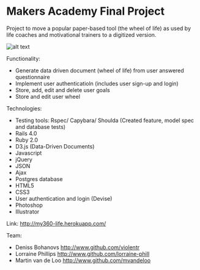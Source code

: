 Makers Academy Final Project
============================

Project to move a popular paper-based tool (the wheel of life) as used by life coaches and motivational trainers to a digitized version.

![alt text](https://s3.amazonaws.com/Github-14/360Life.png)

Functionality:
- Generate data driven document (wheel of life) from user answered  questionnaire
- Implement user authenticatioln (includes user sign-up and login)
- Store, add, edit and delete user goals
- Store and edit user wheel

Technologies:
- Testing tools: Rspec/ Capybara/ Shoulda  (Created feature, model spec and database tests)
- Rails 4.0
- Ruby 2.0
- D3.js (Data-Driven Documents)
- Javascript
- jQuery 
- JSON
- Ajax
- Postgres database
- HTML5
- CSS3
- User authentication and login (Devise)
- Photoshop
- Illustrator

Link: http://my360-life.herokuapp.com/

Team:
- Deniss Bohanovs http://www.github.com/violentr
- Lorraine Phillips http://www.github.com/lorraine-phill
- Martin van de Loo http://www.github.com/mvandeloo
